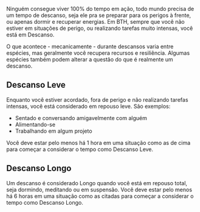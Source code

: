 Ninguém consegue viver 100% do tempo em ação, todo mundo precisa de um tempo de descanso, seja ele pra se preparar para os perigos à frente, ou apenas dormir e recuperar energias. Em BTH, sempre que você não estiver em situações de perigo, ou realizando tarefas muito intensas, você está em Descanso.

O que acontece - mecanicamente - durante descansos varia entre espécies, mas geralmente você recupera recursos e resiliência. Algumas espécies também podem alterar a questão do que é realmente um descanso.

## Descanso Leve

Enquanto você estiver acordado, fora de perigo e não realizando tarefas intensas, você está considerado em repouso leve. São exemplos:

- Sentado e conversando amigavelmente com alguém
- Alimentando-se
- Trabalhando em algum projeto

Você deve estar pelo menos há 1 hora em uma situação como as de cima para começar a considerar o tempo como Descanso Leve.

## Descanso Longo

Um descanso é considerado Longo quando você está em repouso total, seja dormindo, meditando ou em suspensão. Você deve estar pelo menos há 6 horas em uma situação como as citadas para começar a considerar o tempo como Descanso Longo.
